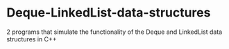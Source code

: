 # Deque-LinkedList-data-structures
2 programs that simulate the functionality of the Deque and LinkedList data structures in C++
